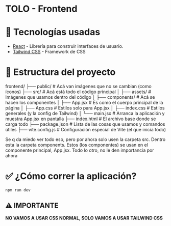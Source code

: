# TOLO - Frontend

# 🚀 Tecnologías usadas
- [React](https://reactjs.org/) - Librería para construir interfaces de usuario.
- [Tailwind CSS](https://tailwindcss.com/docs) - Framework de CSS

# 📁 Estructura del proyecto 

frontend/
├── public/ # Acá van imágenes que no se cambian (como íconos)
├── src/ # Acá está todo el código principal
│ ├── assets/ # Imágenes que usamos dentro del código
│ ├── components/ # Acá se hacen los componentes
│ ├── App.jsx # Es como el cuerpo principal de la página
│ ├── App.css # Estilos solo para App.jsx
│ ├── index.css # Estilos generales (y la config de Tailwind)
│ └── main.jsx # Arranca la aplicación y muestra App.jsx en pantalla
├── index.html # El archivo base donde se carga todo
├── package.json # Lista de las cosas que usamos y comandos útiles
├── vite.config.js # Configuración especial de Vite (el que inicia todo)

Se q da miedo ver todo eso, pero por ahora solo usen la carpeta src. Dentro esta la carpeta components. Estos (los componentes) se usan en el componente principal, App.jsx. Todo lo otro, no le den importancia por ahora

# ✅ ¿Cómo correr la aplicación?
`npm run dev`

## ⚠️ IMPORTANTE
**NO VAMOS A USAR CSS NORMAL, SOLO VAMOS A USAR TAILWIND CSS**

